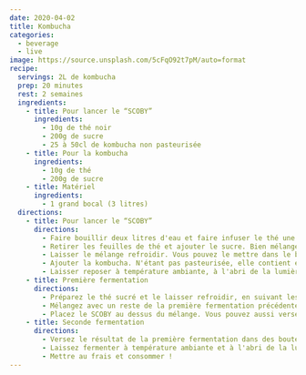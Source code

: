```yaml
---
date: 2020-04-02
title: Kombucha
categories:
  - beverage
  - live
image: https://source.unsplash.com/5cFqO92t7pM/auto=format
recipe:
  servings: 2L de kombucha
  prep: 20 minutes
  rest: 2 semaines
  ingredients:
    - title: Pour lancer le “SCOBY”
      ingredients:
        - 10g de thé noir
        - 200g de sucre
        - 25 à 50cl de kombucha non pasteurisée
    - title: Pour la kombucha
      ingredients:
        - 10g de thé
        - 200g de sucre
    - title: Matériel
      ingredients:
        - 1 grand bocal (3 litres)
  directions:
    - title: Pour lancer le “SCOBY”
      directions:
        - Faire bouillir deux litres d'eau et faire infuser le thé une quinzaine de minutes.
        - Retirer les feuilles de thé et ajouter le sucre. Bien mélanger pour que le sucre soit complètement dilué.
        - Laisser le mélange refroidir. Vous pouvez le mettre dans le bocal fermé pour éviter les risques de contamination.
        - Ajouter la kombucha. N'étant pas pasteurisée, elle contient encore les bactéries et levures nécessaires pour former un SCOBY.
        - Laisser reposer à température ambiante, à l'abri de la lumière directe, et couvert d'un linge ou d'un mouchoir. Au bout d'une à trois semaines, une couche translucide va se former à la surface – c'est le SCOBY !
    - title: Première fermentation
      directions:
        - Préparez le thé sucré et le laisser refroidir, en suivant les instructions 1 à 3 de la préparation du SCOBY.
        - Mélangez avec un reste de la première fermentation précédente, ou avec une kombucha non pasteurisée si vous utilisez votre SCOBY pour la première fois.
        - Placez le SCOBY au dessus du mélange. Vous pouvez aussi verser le thé sucré directement dans le bocal de la fermentation précédente, sur le SCOBY si celui-ci est suffisamment mature (au bout de quelques semaines). Il est possible que le SCOBY coule au fond du bocal, c'est parfaitement normal.
    - title: Seconde fermentation
      directions:
        - Versez le résultat de la première fermentation dans des bouteilles propre. Vous pouvez ajouter des fruits séchés ou du jus de fruit pour donner du goût (fleur d'hibiscus ou gingembre par exemple).
        - Laissez fermenter à température ambiante et à l'abri de la lumière pendant une semaine. La boisson va se charger en gaz carbonique et devenir pétillante.
        - Mettre au frais et consommer !
---
```

